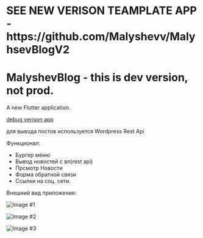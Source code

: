 <H1>SEE NEW VERISON TEAMPLATE APP - https://github.com/Malyshevv/MalyhsevBlogV2 </H1>


# MalyshevBlog - this is dev version, not prod.

A new Flutter application.

[debug verison app](http://blog.ruvem.ru/app-debug.apk)

для вывода постов используется Wordpress Rest Api

Функционал:
- Бургер меню
- Вывод новостей с вп(rest api)
- Прсмотр Новости
- Форма обратной связи
- Ссылки на соц. сети.

Внешний вид приложения:

![Image #1](https://i.ibb.co/1Jm9537/photo-2020-09-09-13-05-09.jpg)

![Image #2](https://i.ibb.co/bKX7NKb/photo-2020-09-09-13-05-19.jpg)

![Image #3](https://i.ibb.co/yBcvcZ2/photo-2020-09-09-13-05-14.jpg)


